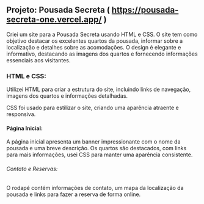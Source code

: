 ## Projeto: Pousada Secreta ( https://pousada-secreta-one.vercel.app/ )

Criei um site para a Pousada Secreta usando HTML e CSS. O site tem como objetivo destacar os excelentes quartos da pousada, informar sobre a localização e detalhes sobre as acomodações. O design é elegante e informativo, destacando as imagens dos quartos e fornecendo informações essenciais aos visitantes.

### HTML e CSS:

Utilizei HTML para criar a estrutura do site, incluindo links de navegação, imagens dos quartos e informações detalhadas.

CSS foi usado para estilizar o site, criando uma aparência atraente e responsiva.

#### Página Inicial:

A página inicial apresenta um banner impressionante com o nome da pousada e uma breve descrição.
Os quartos são destacados, com links para mais informações, usei CSS para manter uma aparência consistente.

###### Contato e Reservas:

O rodapé contém informações de contato, um mapa da localização da pousada e links para fazer a reserva de forma online.
